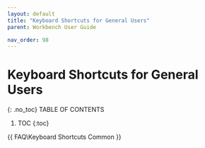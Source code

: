 ```yaml
---
layout: default
title: "Keyboard Shortcuts for General Users"
parent: Workbench User Guide

nav_order: 98
---
```

# Keyboard Shortcuts for General Users
{: .no_toc}
TABLE OF CONTENTS 
1. TOC
{:toc}  

{{ FAQ\Keyboard Shortcuts Common }}